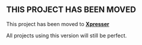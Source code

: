 ## THIS PROJECT HAS BEEN MOVED

This project has been moved to [**Xpresser**](https://www.npmjs.com/package/xpresser) 

All projects using this version will still be perfect.
